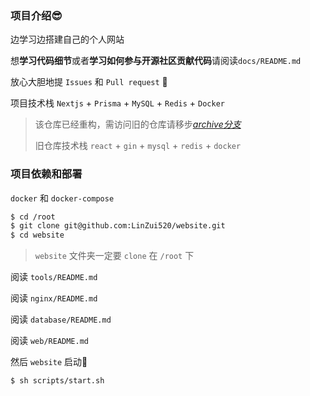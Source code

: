### 项目介绍😎

边学习边搭建自己的个人网站

想**学习代码细节**或者**学习如何参与开源社区贡献代码**请阅读`docs/README.md`

放心大胆地提 `Issues` 和 `Pull request` 🥳



项目技术栈 `Nextjs` + `Prisma` + `MySQL` + `Redis` + `Docker`

> 该仓库已经重构，需访问旧的仓库请移步[*archive分支*](https://github.com/LinZui520/website/tree/archive)
>
> 旧仓库技术栈 `react` + `gin` + `mysql` + `redis` + `docker`



### 项目依赖和部署

`docker` 和 `docker-compose`

```sh
$ cd /root
$ git clone git@github.com:LinZui520/website.git
$ cd website
```

> `website` 文件夹一定要 `clone` 在 `/root` 下

阅读 `tools/README.md`

阅读 `nginx/README.md`

阅读 `database/README.md`

阅读 `web/README.md`

然后 `website` 启动🫡

```sh
$ sh scripts/start.sh
```
